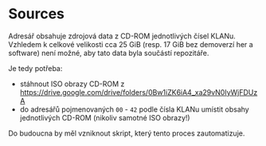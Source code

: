 # Sources

Adresář obsahuje zdrojová data z CD-ROM jednotlivých čísel KLANu. Vzhledem k celkové velikosti cca 25 GiB (resp. 17 GiB bez demoverzí her a software) není možné, aby tato data byla součástí repozitáře.

Je tedy potřeba:

* stáhnout ISO obrazy CD-ROM z https://drive.google.com/drive/folders/0Bw1iZK6iA4_xa29vN0IyWjFDUzA
* do adresářů pojmenovaných `00` - `42` podle čísla KLANu umístit obsahy jednotlivých CD-ROM (nikoliv samotné ISO obrazy!)

Do budoucna by měl vzniknout skript, který tento proces zautomatizuje.
